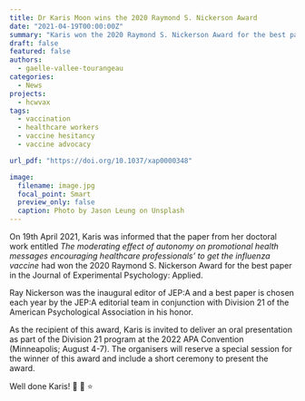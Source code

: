 ```yaml
---
title: Dr Karis Moon wins the 2020 Raymond S. Nickerson Award
date: "2021-04-19T00:00:00Z"
summary: "Karis won the 2020 Raymond S. Nickerson Award for the best paper in the Journal of Experimental Psychology: Applied."
draft: false
featured: false
authors:
  - gaelle-vallee-tourangeau
categories:
  - News
projects:
  - hcwvax
tags:
  - vaccination
  - healthcare workers
  - vaccine hesitancy
  - vaccine advocacy

url_pdf: "https://doi.org/10.1037/xap0000348"

image:
  filename: image.jpg
  focal_point: Smart
  preview_only: false
  caption: Photo by Jason Leung on Unsplash
---
```

On 19th April 2021, Karis was informed that the paper from her doctoral work entitled *The moderating effect of autonomy on promotional health messages encouraging healthcare professionals’ to get the influenza vaccine* had won the 2020 Raymond S. Nickerson Award for the best paper in the Journal of Experimental Psychology: Applied.

Ray Nickerson was the inaugural editor of JEP:A and a best paper is chosen each year by the JEP:A editorial team in conjunction with Division 21 of the American Psychological Association in his honor.

As the recipient of this award, Karis is invited to deliver an oral presentation as part of the Division 21 program at the 2022 APA Convention (Minneapolis; August 4-7).  The organisers will reserve a special session for the winner of this award and include a short ceremony to present the award.

Well done Karis! :tada: :clap: :star:
